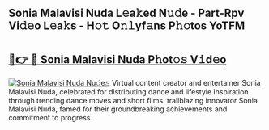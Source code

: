 ## Sonia Malavisi Nuda L𝚎a𝚔ed N𝚞𝚍e - Part-Rpv Vi𝚍𝚎o L𝚎a𝚔s - H𝚘𝚝 O𝚗𝚕yf𝚊ns P𝚑𝚘tos YoTFM

# <h2><a href="http://kfb5623.oniu.top/?m=Sonia+Malavisi+Nuda">🔗👉 🔴 Sonia Malavisi Nuda P𝚑ot𝚘𝚜 V𝚒d𝚎o</a></h2>

[![Sonia Malavisi Nuda Nu𝚍e𝚜](https://i.imgur.com/0qMVB7G.gif)](http://kfb5623.oniu.top/?m=Sonia+Malavisi+Nuda)
Virtual content creator and entertainer Sonia Malavisi Nuda, celebrated for distributing dance and lifestyle inspiration through trending dance moves and short films. trailblazing innovator Sonia Malavisi Nuda, famed for their groundbreaking achievements and commitment to progress.  
